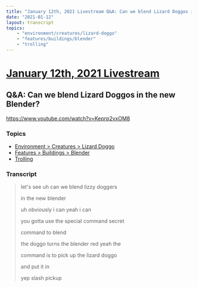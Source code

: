 ```yaml
---
title: "January 12th, 2021 Livestream Q&A: Can we blend Lizard Doggos in the new Blender?"
date: "2021-01-12"
layout: transcript
topics:
    - "environment/creatures/lizard-doggo"
    - "features/buildings/blender"
    - "trolling"
---
```

# [January 12th, 2021 Livestream](../2021-01-12.md)
## Q&A: Can we blend Lizard Doggos in the new Blender?
https://www.youtube.com/watch?v=Keprp2vxOM8

### Topics
* [Environment > Creatures > Lizard Doggo](../topics/environment/creatures/lizard-doggo.md)
* [Features > Buildings > Blender](../topics/features/buildings/blender.md)
* [Trolling](../topics/trolling.md)

### Transcript

> let's see uh can we blend lizzy doggers
>
> in the new blender
>
> uh obviously i can yeah i can
>
> you gotta use the special command secret
>
> command to blend
>
> the doggo turns the blender red yeah the
>
> command is to pick up the lizard doggo
>
> and put it in
>
> yep slash pickup
>
